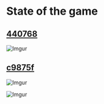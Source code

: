 # State of the game

## [440768](https://github.com/TThanushan/lowrez_defense/commit/41d6f2945ad5ca72767f72d1a79575c7d64cc831)

![Imgur](https://i.imgur.com/LXOrdO2.gif)

## [c9875f](https://github.com/TThanushan/lowrez_defense/commit/c9875ff032051592a791b8a4c869caf3e6d68a9a)

![Imgur](https://i.imgur.com/hIwiYzL.gif)

![Imgur](https://imgur.com/HxNkGgq.gif)
